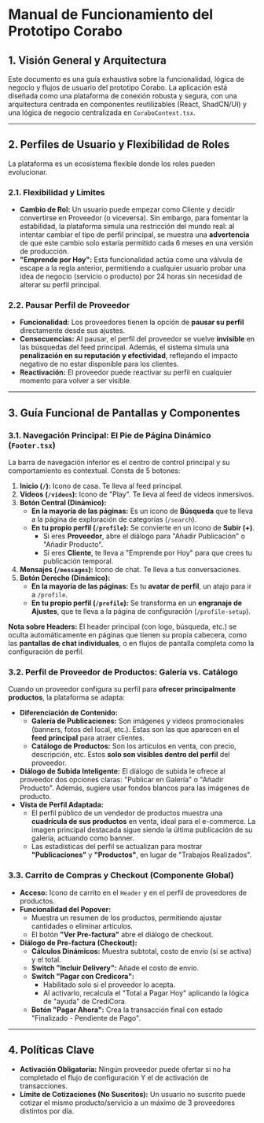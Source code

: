 # Manual de Funcionamiento del Prototipo Corabo

## 1. Visión General y Arquitectura

Este documento es una guía exhaustiva sobre la funcionalidad, lógica de negocio y flujos de usuario del prototipo Corabo. La aplicación está diseñada como una plataforma de conexión robusta y segura, con una arquitectura centrada en componentes reutilizables (React, ShadCN/UI) y una lógica de negocio centralizada en `CoraboContext.tsx`.

---

## 2. Perfiles de Usuario y Flexibilidad de Roles

La plataforma es un ecosistema flexible donde los roles pueden evolucionar.

### 2.1. Flexibilidad y Límites
- **Cambio de Rol:** Un usuario puede empezar como Cliente y decidir convertirse en Proveedor (o viceversa). Sin embargo, para fomentar la estabilidad, la plataforma simula una restricción del mundo real: al intentar cambiar el tipo de perfil principal, se muestra una **advertencia** de que este cambio solo estaría permitido cada 6 meses en una versión de producción.
- **"Emprende por Hoy":** Esta funcionalidad actúa como una válvula de escape a la regla anterior, permitiendo a cualquier usuario probar una idea de negocio (servicio o producto) por 24 horas sin necesidad de alterar su perfil principal.

### 2.2. Pausar Perfil de Proveedor
- **Funcionalidad:** Los proveedores tienen la opción de **pausar su perfil** directamente desde sus ajustes.
- **Consecuencias:** Al pausar, el perfil del proveedor se vuelve **invisible** en las búsquedas del feed principal. Además, el sistema simula una **penalización en su reputación y efectividad**, reflejando el impacto negativo de no estar disponible para los clientes.
- **Reactivación:** El proveedor puede reactivar su perfil en cualquier momento para volver a ser visible.

---

## 3. Guía Funcional de Pantallas y Componentes

### 3.1. Navegación Principal: El Pie de Página Dinámico (`Footer.tsx`)
La barra de navegación inferior es el centro de control principal y su comportamiento es contextual. Consta de 5 botones:

1.  **Inicio (`/`):** Icono de casa. Te lleva al feed principal.
2.  **Videos (`/videos`):** Icono de "Play". Te lleva al feed de videos inmersivos.
3.  **Botón Central (Dinámico):**
    -   **En la mayoría de las páginas:** Es un icono de **Búsqueda** que te lleva a la página de exploración de categorías (`/search`).
    -   **En tu propio perfil (`/profile`):** Se convierte en un icono de **Subir (+)**.
        -   Si eres **Proveedor**, abre el diálogo para "Añadir Publicación" o "Añadir Producto".
        -   Si eres **Cliente**, te lleva a "Emprende por Hoy" para que crees tu publicación temporal.
4.  **Mensajes (`/messages`):** Icono de chat. Te lleva a tus conversaciones.
5.  **Botón Derecho (Dinámico):**
    -   **En la mayoría de las páginas:** Es tu **avatar de perfil**, un atajo para ir a `/profile`.
    -   **En tu propio perfil (`/profile`):** Se transforma en un **engranaje de Ajustes**, que te lleva a la página de configuración (`/profile-setup`).

**Nota sobre Headers:** El header principal (con logo, búsqueda, etc.) se oculta automáticamente en páginas que tienen su propia cabecera, como las **pantallas de chat individuales**, o en flujos de pantalla completa como la configuración de perfil.

### 3.2. Perfil de Proveedor de Productos: Galería vs. Catálogo
Cuando un proveedor configura su perfil para **ofrecer principalmente productos**, la plataforma se adapta:

-   **Diferenciación de Contenido:**
    -   **Galería de Publicaciones:** Son imágenes y videos promocionales (banners, fotos del local, etc.). Estas son las que aparecen en el **feed principal** para atraer clientes.
    -   **Catálogo de Productos:** Son los artículos en venta, con precio, descripción, etc. Estos **solo son visibles dentro del perfil** del proveedor.
-   **Diálogo de Subida Inteligente:** El diálogo de subida le ofrece al proveedor dos opciones claras: "Publicar en Galería" o "Añadir Producto". Además, sugiere usar fondos blancos para las imágenes de producto.
-   **Vista de Perfil Adaptada:**
    -   El perfil público de un vendedor de productos muestra una **cuadrícula de sus productos** en venta, ideal para el e-commerce. La imagen principal destacada sigue siendo la última publicación de su galería, actuando como banner.
    -   Las estadísticas del perfil se actualizan para mostrar **"Publicaciones"** y **"Productos"**, en lugar de "Trabajos Realizados".

### 3.3. Carrito de Compras y Checkout (Componente Global)
- **Acceso:** Icono de carrito en el `Header` y en el perfil de proveedores de productos.
- **Funcionalidad del Popover:**
  - Muestra un resumen de los productos, permitiendo ajustar cantidades o eliminar artículos.
  - El botón **"Ver Pre-factura"** abre el diálogo de checkout.
- **Diálogo de Pre-factura (Checkout):**
  - **Cálculos Dinámicos:** Muestra subtotal, costo de envío (si se activa) y el total.
  - **Switch "Incluir Delivery":** Añade el costo de envío.
  - **Switch "Pagar con Credicora":**
    - Habilitado solo si el proveedor lo acepta.
    - Al activarlo, recalcula el "Total a Pagar Hoy" aplicando la lógica de "ayuda" de CrediCora.
  - **Botón "Pagar Ahora":** Crea la transacción final con estado "Finalizado - Pendiente de Pago".

---

## 4. Políticas Clave
- **Activación Obligatoria:** Ningún proveedor puede ofertar si no ha completado el flujo de configuración Y el de activación de transacciones.
- **Límite de Cotizaciones (No Suscritos):** Un usuario no suscrito puede cotizar el mismo producto/servicio a un máximo de 3 proveedores distintos por día.